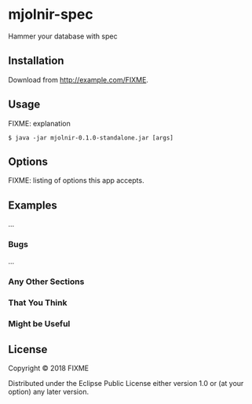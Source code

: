 # mjolnir-spec

Hammer your database with spec

## Installation

Download from http://example.com/FIXME.

## Usage

FIXME: explanation

    $ java -jar mjolnir-0.1.0-standalone.jar [args]

## Options

FIXME: listing of options this app accepts.

## Examples

...

### Bugs

...

### Any Other Sections
### That You Think
### Might be Useful

## License

Copyright © 2018 FIXME

Distributed under the Eclipse Public License either version 1.0 or (at
your option) any later version.
